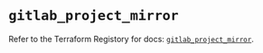 # `gitlab_project_mirror`

Refer to the Terraform Registory for docs: [`gitlab_project_mirror`](https://registry.terraform.io/providers/gitlabhq/gitlab/15.10.0/docs/resources/project_mirror).
